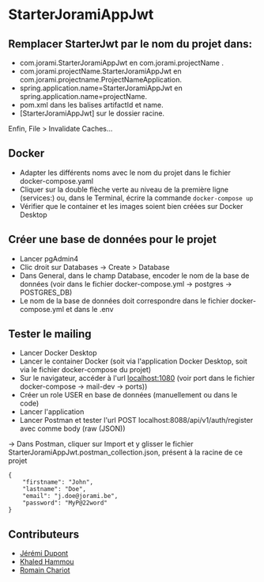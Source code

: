 # StarterJoramiAppJwt
## Remplacer StarterJwt par le nom du projet dans:
* com.jorami.StarterJoramiAppJwt en com.jorami.projectName .
* com.jorami.projectName.StarterJoramiAppJwt en com.jorami.projectname.ProjectNameApplication.
* spring.application.name=StarterJoramiAppJwt en spring.application.name=projectName.
* pom.xml dans les balises artifactId et name.
* [StarterJoramiAppJwt] sur le dossier racine.

Enfin, File > Invalidate Caches...

## Docker
* Adapter les différents noms avec le nom du projet dans le fichier docker-compose.yaml
* Cliquer sur la double flèche verte au niveau de la première ligne (services:) ou, dans le Terminal, écrire la commande ````docker-compose up````
* Vérifier que le container et les images soient bien créées sur Docker Desktop

## Créer une base de données pour le projet
* Lancer pgAdmin4
* Clic droit sur Databases -> Create > Database
* Dans General, dans le champ Database, encoder le nom de la base de données (voir dans le fichier docker-compose.yml -> postgres -> POSTGRES_DB)
* Le nom de la base de données doit correspondre dans le fichier docker-compose.yml et dans le .env

## Tester le mailing
* Lancer Docker Desktop
* Lancer le container Docker (soit via l'application Docker Desktop, soit via le fichier docker-compose du projet)
* Sur le navigateur, accéder à l'url [localhost:1080](http://localhost:1080/#/) (voir port dans le fichier docker-compose -> mail-dev -> ports))
* Créer un role USER en base de données (manuellement ou dans le code)
* Lancer l'application
* Lancer Postman et tester l'url POST localhost:8088/api/v1/auth/register avec comme body (raw (JSON))

-> Dans Postman, cliquer sur Import et y glisser le fichier StarterJoramiAppJwt.postman_collection.json, présent à la racine de ce projet
```
{
    "firstname": "John",
    "lastname": "Doe",
    "email": "j.doe@jorami.be",
    "password": "MyP@22word"
}
```
    

## Contributeurs
- [Jérémi Dupont](https://github.com/jeremid)
- [Khaled Hammou](https://github.com/khaled2510)
- [Romain Chariot](https://github.com/NidalosMorphine)
